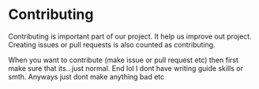 # Contributing

Contributing is important part of our project. It help us improve out project.
Creating issues or pull requests is also counted as contributing.

When you want to contribute (make issue or pull request etc) then first make sure that its.. just normal.
End lol
I dont have writing guide skills or smth.
Anyways just dont make anything bad etc
